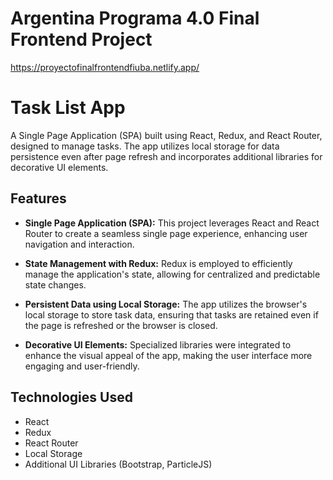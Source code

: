 <h1>Argentina Programa 4.0 Final Frontend Project</h1>

https://proyectofinalfrontendfiuba.netlify.app/

# Task List App

A Single Page Application (SPA) built using React, Redux, and React Router, designed to manage tasks. The app utilizes local storage for data persistence even after page refresh and incorporates additional libraries for decorative UI elements.

## Features

- **Single Page Application (SPA):** This project leverages React and React Router to create a seamless single page experience, enhancing user navigation and interaction.

- **State Management with Redux:** Redux is employed to efficiently manage the application's state, allowing for centralized and predictable state changes.

- **Persistent Data using Local Storage:** The app utilizes the browser's local storage to store task data, ensuring that tasks are retained even if the page is refreshed or the browser is closed.

- **Decorative UI Elements:** Specialized libraries were integrated to enhance the visual appeal of the app, making the user interface more engaging and user-friendly.

## Technologies Used

- React
- Redux
- React Router
- Local Storage
- Additional UI Libraries (Bootstrap, ParticleJS)
